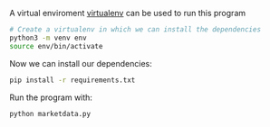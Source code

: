 A virtual enviroment [virtualenv](http://docs.python-guide.org/en/latest/dev/virtualenvs/) can be used to run this program

```bash
# Create a virtualenv in which we can install the dependencies
python3 -m venv env
source env/bin/activate
```

Now we can install our dependencies:

```bash
pip install -r requirements.txt
```

Run the program with:

```bash
python marketdata.py 
```
